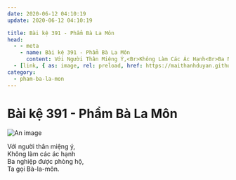 ```yaml
---
date: 2020-06-12 04:10:19
update: 2020-06-12 04:10:19

title: Bài kệ 391 - Phẩm Bà La Môn
head:
  - - meta
    - name: Bài kệ 391 - Phẩm Bà La Môn
      content: Với Người Thân Miệng Ý,<Br>Không Làm Các Ác Hạnh<Br>Ba Nghiệp Được Phòng Hộ,<Br>Ta Gọi Bà-La-Môn.<Br>
  - [link, { as: image, rel: preload, href: https://maithanhduyan.github.io/kinh-phap-cu/img/pham-ba-la-mon/pham-ba-la-mon-391.jpg }]
category:
  - pham-ba-la-mon
---
```


# Bài kệ 391 - Phẩm Bà La Môn

![An image](/img/pham-ba-la-mon/pham-ba-la-mon-391.jpg)

Với người thân miệng ý,<br>Không làm các ác hạnh<br>Ba nghiệp được phòng hộ,<br>Ta gọi Bà-la-môn.<br>
